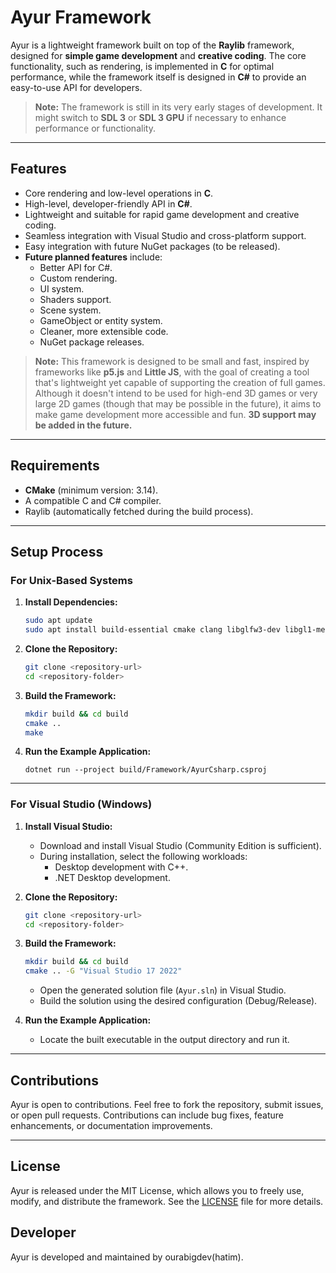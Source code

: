 # Ayur Framework

Ayur is a lightweight framework built on top of the **Raylib** framework, designed for **simple game development** and **creative coding**. The core functionality, such as rendering, is implemented in **C** for optimal performance, while the framework itself is designed in **C#** to provide an easy-to-use API for developers. 

> **Note:** The framework is still in its very early stages of development. It might switch to **SDL 3** or **SDL 3 GPU** if necessary to enhance performance or functionality.

---

## Features

- Core rendering and low-level operations in **C**.
- High-level, developer-friendly API in **C#**.
- Lightweight and suitable for rapid game development and creative coding.
- Seamless integration with Visual Studio and cross-platform support.
- Easy integration with future NuGet packages (to be released).
- **Future planned features** include:
  - Better API for C#.
  - Custom rendering.
  - UI system.
  - Shaders support.
  - Scene system.
  - GameObject or entity system.
  - Cleaner, more extensible code.
  - NuGet package releases.

> **Note:** This framework is designed to be small and fast, inspired by frameworks like **p5.js** and **Little JS**, with the goal of creating a tool that's lightweight yet capable of supporting the creation of full games. Although it doesn't intend to be used for high-end 3D games or very large 2D games (though that may be possible in the future), it aims to make game development more accessible and fun. **3D support may be added in the future.**

---

## Requirements

- **CMake** (minimum version: 3.14).
- A compatible C and C# compiler.
- Raylib (automatically fetched during the build process).

---

## Setup Process

### For Unix-Based Systems

1. **Install Dependencies:**

   ```bash
   sudo apt update
   sudo apt install build-essential cmake clang libglfw3-dev libgl1-mesa-dev
   ```

2. **Clone the Repository:**

   ```bash
   git clone <repository-url>
   cd <repository-folder>
   ```

3. **Build the Framework:**

   ```bash
   mkdir build && cd build
   cmake ..
   make
   ```

4. **Run the Example Application:**

    ```
    dotnet run --project build/Framework/AyurCsharp.csproj
    ```
---

### For Visual Studio (Windows)

1. **Install Visual Studio:**

   - Download and install Visual Studio (Community Edition is sufficient).
   - During installation, select the following workloads:
     - Desktop development with C++.
     - .NET Desktop development.

2. **Clone the Repository:**

   ```bash
   git clone <repository-url>
   cd <repository-folder>
   ```

3. **Build the Framework:**

   ```bash
   mkdir build && cd build
   cmake .. -G "Visual Studio 17 2022"
   ```

   - Open the generated solution file (`Ayur.sln`) in Visual Studio.
   - Build the solution using the desired configuration (Debug/Release).

4. **Run the Example Application:**

   - Locate the built executable in the output directory and run it.

---

## Contributions

Ayur is open to contributions. Feel free to fork the repository, submit issues, or open pull requests. Contributions can include bug fixes, feature enhancements, or documentation improvements.

---

## License

Ayur is released under the MIT License, which allows you to freely use, modify, and distribute the framework. See the [LICENSE](https://github.com/ourabigdev/Ayur/blob/master/LICENSE) file for more details.

## Developer
Ayur is developed and maintained by ourabigdev(hatim).



